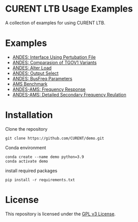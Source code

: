 # CURENT LTB Usage Examples

A collection of examples for using CURENT LTB.

# Examples

- [ANDES: Interface Using Pertubation File](./demo/interface_andes/interface_andes.ipynb)
- [ANDES: Comparasion of TGOV1 Variants](./demo/TGOV1/TGOV1_variants.ipynb)
- [ANDES: Alter Load](./demo/alter_load.ipynb)
- [ANDES: Output Select](./demo/output_select/output_select.ipynb)
- [ANDES: BusFreq Parameters](./demo/busfreq.ipynb)
- [AMS Benchmark](./demo/ams_benchmark/plot/bench_plot.ipynb)
- [ANDES-AMS: Frequency Response](./demo/freq_regulation/freq_response.ipynb)
- [ANDES-AMS: Detailed Secondary Frequency Reulation](https://ltb.readthedocs.io/projects/ams/en/stable/_examples/demo/demo_AGC.html)

# Installation

Clone the repository

```
git clone https://github.com/CURENT/demo.git
```

Conda environment
```
conda create --name demo python=3.9
conda activate demo
```

install required packages
```
pip install -r requirements.txt
```

# License

This repository is licensed under the [GPL v3 License](./LICENSE).

